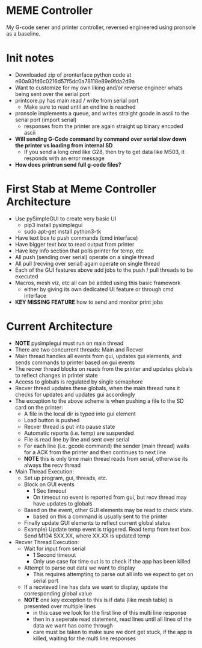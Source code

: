 # MEME Controller

My G-code sener and printer controller, reversed engineered using pronsole as a baseline.

# Init notes

* Downloaded zip of pronterface python code at e60a93fd6c0216d57f5dc0a78118e89e9fda2d9a
* Want to customize for my own liking and/or reverse engineer whats being sent over the serial port
* printcore.py has main read / write from serial port
    * Make sure to read until an endline is reached
* pronsole implements a queue, and writes straight gcode in ascii to the serial port (import serial)
    * responses from the printer are again straight up binary encoded ascii
* **Will sending G-Code command by command over serial slow down the printer vs loading from internal SD**
    * If you send a long cmd like G28, then try to get data like M503, it responds with an error message
* **How does printrun send full g-code files?**

# First Stab at Meme Controller Architecture
* Use pySimpleGUI to create very basic UI
    * pip3 install pysimplegui
    * sudo apt-get install python3-tk
* Have text box to push commands (cmd interface)
* Have bigger text box to read output from printer
* Have key info section that polls printer for temp, etc
* All push (sending over serial) operate on a single thread
* All pull (recving over serial) again operate on single thread
* Each of the GUI features above add jobs to the push / pull threads to be executed
* Macros, mesh viz, etc all can be added using this basic framework
    * either by giving its own dedicated UI feature or through cmd interface
* **KEY MISSING FEATURE** how to send and monitor print jobs

# Current Architecture
* **NOTE** pysimplegui must run on main thread
* There are two concurrent threads: Main and Recver
* Main thread handles all events from gui, updates gui elements, and sends commands to printer based on gui events
* The recver thread blocks on reads from the printer and updates globals to reflect changes in printer state
* Access to globals is regulated by single semaphore
* Recver thread updates these globals, when the main thread runs it checks for updates and updates gui accordingly
* The exception to the above scheme is when pushing a file to the SD card on the printer:
    * A file in the local dir is typed into gui element
    * Load button is pushed
    * Recver thread is put into pause state
    * Automatic reports (i.e. temp) are suspended
    * File is read line by line and sent over serial
    * For each line (i.e. gcode command) the sender (main thread) waits for a ACK from the printer and then continues to next line
    * **NOTE** this is only time main thread reads from serial, otherwise its always the recv thread
* Main Thread Execution:
    * Set up program, gui, threads, etc.
    * Block on GUI events
        * 1 Sec timeout
        * On timeout no event is reported from gui, but recv thread may have updates to globals
    * Based on the event, other GUI elements may be read to check state.
        * based on this a command is usually sent to the printer
    * Finally update GUI elements to reflect current global status
    * Example) Update temp event is triggered. Read temp from text box. Send M104 SXX.XX, where XX.XX is updated temp
* Recver Thread Execution:
    * Wait for input from serial
        * 1 Second timeout
        * Only use case for time out is to check if the app has been killed
    * Attempt to parse out data we want to display
        * This requires attempting to parse out all info we expect to get on serial port
    * If a recvieved line has data we want to display, update the corresponding global value
    * **NOTE** one key exception to this is if data (like mesh table) is presented over multiple lines
        * in this case we look for the first line of this multi line response
        * then in a seperate read statement, read lines until all lines of the data we want has come through
        * care must be taken to make sure we dont get stuck, if the app is killed, waiting for the multi line responses